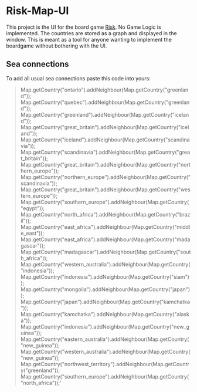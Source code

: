 # Risk-Map-UI

This project is the UI for the board game [Risk](https://en.wikipedia.org/wiki/Risk_(game)). 
No Game Logic is implemented. The countries are stored as a graph and displayed in the window. 
This is meant as a tool for anyone wanting to implement the boardgame without bothering with the UI. 

## Sea connections

To add all usual sea connections paste this code into yours:

>Map.getCountry("ontario").addNeighbour(Map.getCountry("greenland"));  
>Map.getCountry("quebec").addNeighbour(Map.getCountry("greenland"));  
>Map.getCountry("greenland").addNeighbour(Map.getCountry("iceland"));  
>Map.getCountry("great_britain").addNeighbour(Map.getCountry("iceland"));  
>Map.getCountry("iceland").addNeighbour(Map.getCountry("scandinavia"));  
>Map.getCountry("scandinavia").addNeighbour(Map.getCountry("great_britain"));  
>Map.getCountry("great_britain").addNeighbour(Map.getCountry("northern_europe"));  
>Map.getCountry("northern_europe").addNeighbour(Map.getCountry("scandinavia"));  
>Map.getCountry("great_britain").addNeighbour(Map.getCountry("western_europe"));  
>Map.getCountry("southern_europe").addNeighbour(Map.getCountry("egypt"));  
>Map.getCountry("north_africa").addNeighbour(Map.getCountry("brazil"));  
>Map.getCountry("east_africa").addNeighbour(Map.getCountry("middle_east"));  
>Map.getCountry("east_africa").addNeighbour(Map.getCountry("madagascar"));  
>Map.getCountry("madagascar").addNeighbour(Map.getCountry("south_africa"));  
>Map.getCountry("western_australia").addNeighbour(Map.getCountry("indonesia"));  
>Map.getCountry("indonesia").addNeighbour(Map.getCountry("siam"));  
>Map.getCountry("mongolia").addNeighbour(Map.getCountry("japan"));  
>Map.getCountry("japan").addNeighbour(Map.getCountry("kamchatka"));  
>Map.getCountry("kamchatka").addNeighbour(Map.getCountry("alaska"));  
>Map.getCountry("indonesia").addNeighbour(Map.getCountry("new_guinea"));  
>Map.getCountry("eastern_australia").addNeighbour(Map.getCountry("new_guinea"));  
>Map.getCountry("western_australia").addNeighbour(Map.getCountry("new_guinea"));  
>Map.getCountry("northwest_territory").addNeighbour(Map.getCountry("greenland"));  
>Map.getCountry("southern_europe").addNeighbour(Map.getCountry("north_africa"));'
